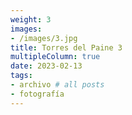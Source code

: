 ```yaml
---
weight: 3
images:
- /images/3.jpg
title: Torres del Paine 3
multipleColumn: true
date: 2023-02-13
tags:
- archivo # all posts
- fotografía
---
```


